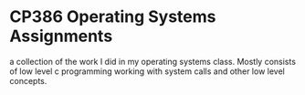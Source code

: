 # CP386 Operating Systems Assignments

a collection of the work I did in my operating systems class. Mostly consists of low level c programming working with system calls and other low level concepts.
